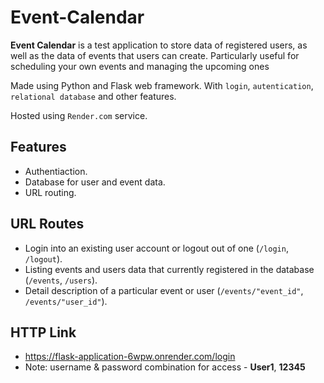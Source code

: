 # Event-Calendar

**Event Calendar** is a test application to store data of registered users, as well as the data of events that users can create. Particularly useful for scheduling your own events and managing the upcoming ones  

Made using Python and Flask web framework. With `login`, `autentication`, `relational database` and other features.

Hosted using `Render.com` service.

## Features 
* Authentiaction.
* Database for user and event data. 
* URL routing.

## URL Routes
* Login into an existing user account or logout out of one (`/login`, `/logout`).
* Listing events and users data that currently registered in the database (`/events`, `/users`).
* Detail description of a particular event or user (`/events/"event_id"`, `/events/"user_id"`).

## HTTP Link
* https://flask-application-6wpw.onrender.com/login
* Note: username & password combination for access - **User1**, **12345**


